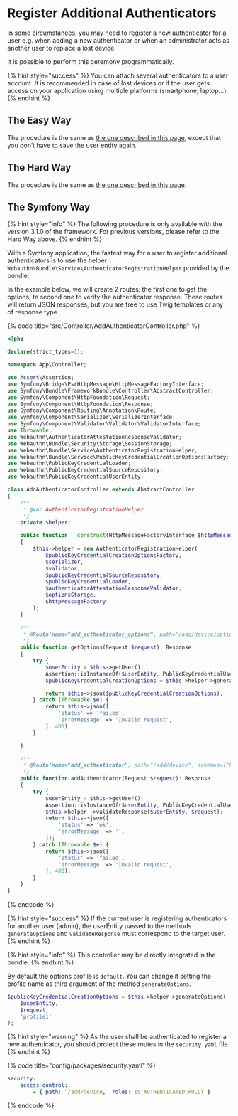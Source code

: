 # Register Additional Authenticators

In some circumstances, you may need to register a new authenticator for a user e.g. when adding a new authenticator or when an administrator acts as another user to replace a lost device.

It is possible to perform this ceremony programmatically.

{% hint style="success" %}
You can attach several authenticators to a user account. It is recommended in case of lost devices or if the user gets access on your application using multiple platforms \(smartphone, laptop…\).
{% endhint %}

## The Easy Way

The procedure is the same as [the one described in this page](../the-webauthn-server/the-easy-way/register-a-new-authentication.md), except that you don’t have to save the user entity again.

## The Hard Way

The procedure is the same as [the one described in this page](../the-webauthn-server/the-hard-way/authenticator-registration.md).

## The Symfony Way

{% hint style="info" %}
The following procedure is only available with the version 3.1.0 of the framework. For previous versions, please refer to the Hard Way above.
{% endhint %}

With a Symfony application, the fastest way for a user to register additional authenticators is to use the helper `Webauthn\Bundle\Service\AuthenticatorRegistrationHelper` provided by the bundle.

In the example below, we will create 2 routes: the first one to get the options, te second one to verify the authenticator response. These routes will return JSON responses, but you are free to use Twig templates or any of response type.

{% code title="src/Controller/AddAuthenticatorController.php" %}
```php
<?php

declare(strict_types=1);

namespace App\Controller;

use Assert\Assertion;
use Symfony\Bridge\PsrHttpMessage\HttpMessageFactoryInterface;
use Symfony\Bundle\FrameworkBundle\Controller\AbstractController;
use Symfony\Component\HttpFoundation\Request;
use Symfony\Component\HttpFoundation\Response;
use Symfony\Component\Routing\Annotation\Route;
use Symfony\Component\Serializer\SerializerInterface;
use Symfony\Component\Validator\Validator\ValidatorInterface;
use Throwable;
use Webauthn\AuthenticatorAttestationResponseValidator;
use Webauthn\Bundle\Security\Storage\SessionStorage;
use Webauthn\Bundle\Service\AuthenticatorRegistrationHelper;
use Webauthn\Bundle\Service\PublicKeyCredentialCreationOptionsFactory;
use Webauthn\PublicKeyCredentialLoader;
use Webauthn\PublicKeyCredentialSourceRepository;
use Webauthn\PublicKeyCredentialUserEntity;

class AddAuthenticatorController extends AbstractController
{
    /**
     * @var AuthenticatorRegistrationHelper
     */
    private $helper;

    public function __construct(HttpMessageFactoryInterface $httpMessageFactory, ValidatorInterface $validator, SerializerInterface $serializer, PublicKeyCredentialCreationOptionsFactory $publicKeyCredentialCreationOptionsFactory, PublicKeyCredentialSourceRepository $publicKeyCredentialSourceRepository, PublicKeyCredentialLoader $publicKeyCredentialLoader, AuthenticatorAttestationResponseValidator $authenticatorAttestationResponseValidator, SessionStorage $optionsStorage)
    {
        $this->helper = new AuthenticatorRegistrationHelper(
            $publicKeyCredentialCreationOptionsFactory,
            $serializer,
            $validator,
            $publicKeyCredentialSourceRepository,
            $publicKeyCredentialLoader,
            $authenticatorAttestationResponseValidator,
            $optionsStorage,
            $httpMessageFactory
        );
    }

    /**
     * @Route(name="add_authenticator_options", path="/add/device/options", schemes={"https"}, methods={"POST"})
     */
    public function getOptions(Request $request): Response
    {
        try {
            $userEntity = $this->getUser();
            Assertion::isInstanceOf($userEntity, PublicKeyCredentialUserEntity::class, 'Invalid user');
            $publicKeyCredentialCreationOptions = $this->helper->generateOptions($userEntity, $request);

            return $this->json($publicKeyCredentialCreationOptions);
        } catch (Throwable $e) {
            return $this->json([
                'status' => 'failed',
                'errorMessage' => 'Invalid request',
            ], 400);
        }

    }

    /**
     * @Route(name="add_authenticator", path="/add/device", schemes={"https"}, methods={"POST"})
     */
    public function addAuthenticator(Request $request): Response
    {
        try {
            $userEntity = $this->getUser();
            Assertion::isInstanceOf($userEntity, PublicKeyCredentialUserEntity::class, 'Invalid user');
            $this->helper ->validateResponse($userEntity, $request);
            return $this->json([
                'status' => 'ok',
                'errorMessage' => '',
            ]);
        } catch (Throwable $e) {
            return $this->json([
                'status' => 'failed',
                'errorMessage' => 'Invalid request',
            ], 400);
        }
    }
}
```
{% endcode %}

{% hint style="success" %}
If the current user is registering authenticators for another user \(admin\), the userEntity passed to the methods `generateOptions` and `validateResponse` must correspond to the target user.
{% endhint %}

{% hint style="info" %}
This controller may be directly integrated in the bundle. 
{% endhint %}

By default the options profile is `default`. You can change it setting the profile name as third argument of the method `generateOptions`.

```php
$publicKeyCredentialCreationOptions = $this->helper->generateOptions(
    $userEntity,
    $request,
    'profile1'
);
```

{% hint style="warning" %}
As the user shall be authenticated to register a new authenticator, you should protect these routes in the `security.yaml` file.
{% endhint %}

{% code title="config/packages/security.yaml" %}
```yaml
security:
    access_control:
        - { path: ^/add/device,  roles: IS_AUTHENTICATED_FULLY }
```
{% endcode %}

